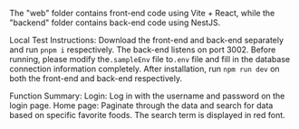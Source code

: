 The "web" folder contains front-end code using Vite + React, while the "backend" folder contains back-end code using NestJS.

Local Test Instructions:
Download the front-end and back-end separately and run `pnpm i` respectively.
The back-end listens on port 3002. Before running, please modify the`.sampleEnv` file to`.env` file and fill in the database connection information completely. After installation, run `npm run dev` on both the front-end and back-end 
respectively.

Function Summary:
Login: Log in with the username and password on the login page.
Home page: Paginate through the data and search for data based on specific favorite foods. The search term is displayed in red font.
 